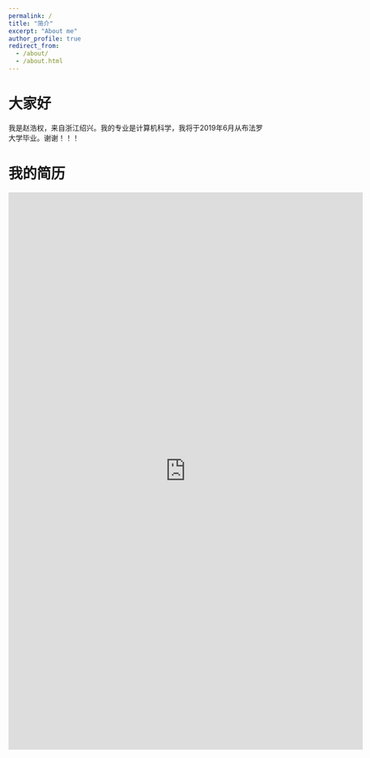 ```yaml
---
permalink: /
title: "简介"
excerpt: "About me"
author_profile: true
redirect_from: 
  - /about/
  - /about.html
---
```


大家好
======
我是赵浩权，来自浙江绍兴。我的专业是计算机科学，我将于2019年6月从布法罗大学毕业。谢谢！！！

我的简历
======
<embed src="http://docs.google.com/gview?embedded=true&url=https://zhaosec.github.io/zhaosec/files/HaoquanZhao.pdf&amp;embedded=true" width="700" height="1100" alt="pdf" pluginspage="http://www.adobe.com/products/acrobat/readstep2.html">

